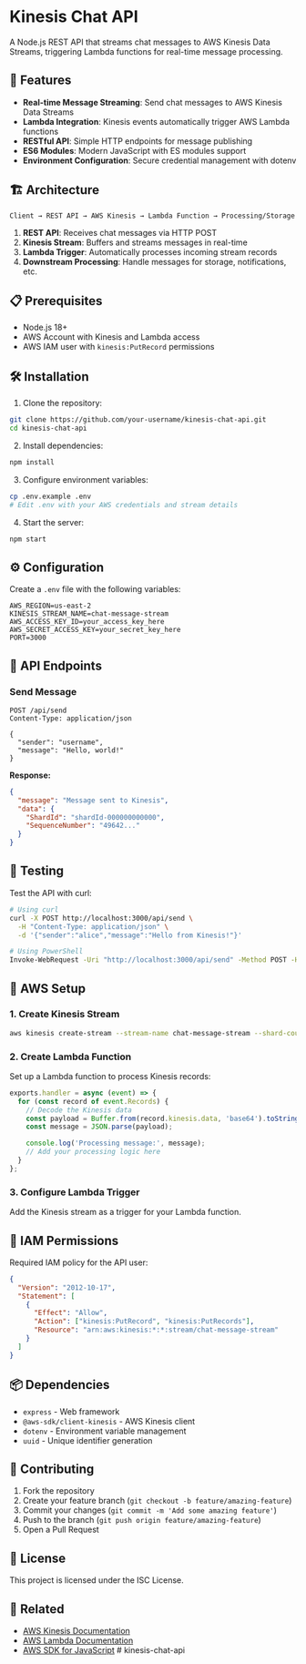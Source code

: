 # Kinesis Chat API

A Node.js REST API that streams chat messages to AWS Kinesis Data Streams, triggering Lambda functions for real-time message processing.

## 🚀 Features

- **Real-time Message Streaming**: Send chat messages to AWS Kinesis Data Streams
- **Lambda Integration**: Kinesis events automatically trigger AWS Lambda functions
- **RESTful API**: Simple HTTP endpoints for message publishing
- **ES6 Modules**: Modern JavaScript with ES modules support
- **Environment Configuration**: Secure credential management with dotenv

## 🏗️ Architecture

```
Client → REST API → AWS Kinesis → Lambda Function → Processing/Storage
```

1. **REST API**: Receives chat messages via HTTP POST
2. **Kinesis Stream**: Buffers and streams messages in real-time
3. **Lambda Trigger**: Automatically processes incoming stream records
4. **Downstream Processing**: Handle messages for storage, notifications, etc.

## 📋 Prerequisites

- Node.js 18+
- AWS Account with Kinesis and Lambda access
- AWS IAM user with `kinesis:PutRecord` permissions

## 🛠️ Installation

1. Clone the repository:

```bash
git clone https://github.com/your-username/kinesis-chat-api.git
cd kinesis-chat-api
```

2. Install dependencies:

```bash
npm install
```

3. Configure environment variables:

```bash
cp .env.example .env
# Edit .env with your AWS credentials and stream details
```

4. Start the server:

```bash
npm start
```

## ⚙️ Configuration

Create a `.env` file with the following variables:

```env
AWS_REGION=us-east-2
KINESIS_STREAM_NAME=chat-message-stream
AWS_ACCESS_KEY_ID=your_access_key_here
AWS_SECRET_ACCESS_KEY=your_secret_key_here
PORT=3000
```

## 📡 API Endpoints

### Send Message

```http
POST /api/send
Content-Type: application/json

{
  "sender": "username",
  "message": "Hello, world!"
}
```

**Response:**

```json
{
  "message": "Message sent to Kinesis",
  "data": {
    "ShardId": "shardId-000000000000",
    "SequenceNumber": "49642..."
  }
}
```

## 🧪 Testing

Test the API with curl:

```bash
# Using curl
curl -X POST http://localhost:3000/api/send \
  -H "Content-Type: application/json" \
  -d '{"sender":"alice","message":"Hello from Kinesis!"}'

# Using PowerShell
Invoke-WebRequest -Uri "http://localhost:3000/api/send" -Method POST -Headers @{"Content-Type"="application/json"} -Body '{"sender":"alice","message":"Hello from Kinesis!"}'
```

## 🔧 AWS Setup

### 1. Create Kinesis Stream

```bash
aws kinesis create-stream --stream-name chat-message-stream --shard-count 1
```

### 2. Create Lambda Function

Set up a Lambda function to process Kinesis records:

```javascript
exports.handler = async (event) => {
  for (const record of event.Records) {
    // Decode the Kinesis data
    const payload = Buffer.from(record.kinesis.data, 'base64').toString();
    const message = JSON.parse(payload);

    console.log('Processing message:', message);
    // Add your processing logic here
  }
};
```

### 3. Configure Lambda Trigger

Add the Kinesis stream as a trigger for your Lambda function.

## 🔐 IAM Permissions

Required IAM policy for the API user:

```json
{
  "Version": "2012-10-17",
  "Statement": [
    {
      "Effect": "Allow",
      "Action": ["kinesis:PutRecord", "kinesis:PutRecords"],
      "Resource": "arn:aws:kinesis:*:*:stream/chat-message-stream"
    }
  ]
}
```

## 📦 Dependencies

- `express` - Web framework
- `@aws-sdk/client-kinesis` - AWS Kinesis client
- `dotenv` - Environment variable management
- `uuid` - Unique identifier generation

## 🤝 Contributing

1. Fork the repository
2. Create your feature branch (`git checkout -b feature/amazing-feature`)
3. Commit your changes (`git commit -m 'Add some amazing feature'`)
4. Push to the branch (`git push origin feature/amazing-feature`)
5. Open a Pull Request

## 📄 License

This project is licensed under the ISC License.

## 🔗 Related

- [AWS Kinesis Documentation](https://docs.aws.amazon.com/kinesis/)
- [AWS Lambda Documentation](https://docs.aws.amazon.com/lambda/)
- [AWS SDK for JavaScript](https://docs.aws.amazon.com/sdk-for-javascript/)
#   k i n e s i s - c h a t - a p i  
 